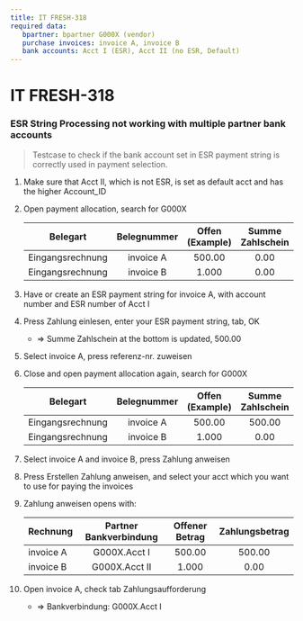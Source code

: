 ```yaml
---
title: IT FRESH-318
required data:
   bpartner: bpartner G000X (vendor)
   purchase invoices: invoice A, invoice B
   bank accounts: Acct I (ESR), Acct II (no ESR, Default)
---
```


# IT FRESH-318
### ESR String Processing not working with multiple partner bank accounts
> Testcase to check if the bank account set in ESR payment string
> is correctly used in payment selection.


1. Make sure that Acct II, which is not ESR, is set as default acct and has the higher Account_ID

1. Open payment allocation, search for G000X

	|	Belegart			|	Belegnummer	|	Offen (Example)	|	Summe Zahlschein	|
	| ----------------------|:-------------:|:-----------------:|:---------------------:|
	|	Eingangsrechnung	|	invoice A	|	500.00			|	0.00				|
	|	Eingangsrechnung	|	invoice B	|	1.000			|	0.00				|			
	
	
1. Have or create an ESR payment string for invoice A, with account number and ESR number of Acct I

1. Press Zahlung einlesen, enter your ESR payment string, tab, OK

	* => Summe Zahlschein at the bottom is updated, 500.00

1. Select invoice A, press referenz-nr. zuweisen

1. Close and open payment allocation again, search for G000X

	|	Belegart			|	Belegnummer	|	Offen (Example)	|	Summe Zahlschein	|
	| ----------------------|:-------------:|:-----------------:|:---------------------:|
	|	Eingangsrechnung	|	invoice A	|	500.00			|	500.00				|
	|	Eingangsrechnung	|	invoice B	|	1.000			|	0.00				|		


1. Select invoice A and invoice B, press Zahlung anweisen

1. Press Erstellen Zahlung anweisen, and select your acct which you want to use for paying the invoices

1. Zahlung anweisen opens with:

	|	Rechnung	|	Partner Bankverbindung	|	Offener Betrag	|	Zahlungsbetrag	|
	| --------------|:-------------------------:|:-----------------:|:-----------------:|
	|	invoice A	|	G000X.Acct I			|	500.00			|	500.00			|
	|	invoice B	|	G000X.Acct II			|	1.000			|	0.00			|	

	
1. Open invoice A, check tab Zahlungsaufforderung

	* => Bankverbindung: G000X.Acct I
	
	
